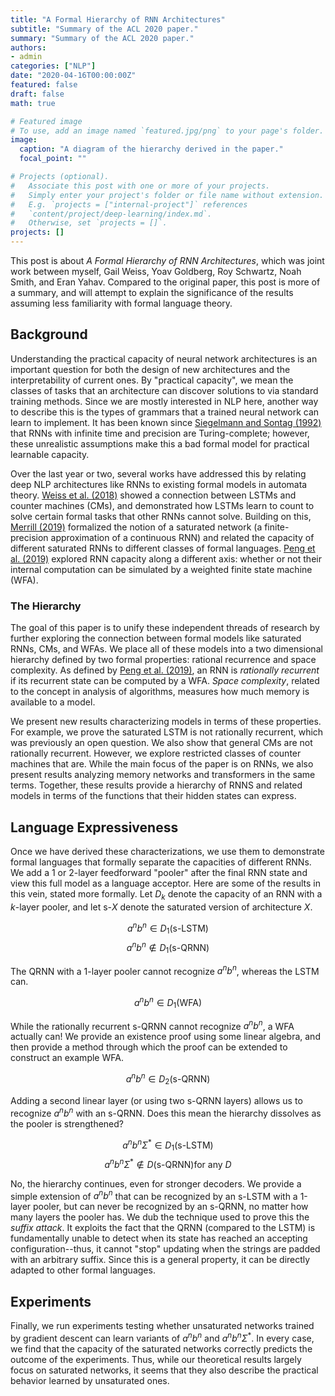 ```yaml
---
title: "A Formal Hierarchy of RNN Architectures"
subtitle: "Summary of the ACL 2020 paper."
summary: "Summary of the ACL 2020 paper."
authors:
- admin
categories: ["NLP"]
date: "2020-04-16T00:00:00Z"
featured: false
draft: false
math: true

# Featured image
# To use, add an image named `featured.jpg/png` to your page's folder. 
image:
  caption: "A diagram of the hierarchy derived in the paper."
  focal_point: ""

# Projects (optional).
#   Associate this post with one or more of your projects.
#   Simply enter your project's folder or file name without extension.
#   E.g. `projects = ["internal-project"]` references 
#   `content/project/deep-learning/index.md`.
#   Otherwise, set `projects = []`.
projects: []
---
```


This post is about *A Formal Hierarchy of RNN Architectures*, which was joint work between myself, Gail Weiss, Yoav Goldberg, Roy Schwartz, Noah Smith, and Eran Yahav. Compared to the original paper, this post is more of a summary, and will attempt to explain the significance of the results assuming less familiarity with formal language theory.

## Background

Understanding the practical capacity of neural network architectures is an important question for both the design of new architectures and the interpretability of current ones. By "practical capacity", we mean the classes of tasks that an architecture can discover solutions to via standard training methods. Since we are mostly interested in NLP here, another way to describe this is the types of grammars that a trained neural network can learn to implement. It has been known since [Siegelmann and Sontag (1992)](https://dl.acm.org/doi/10.1145/130385.130432) that RNNs with infinite time and precision are Turing-complete; however, these unrealistic assumptions make this a bad formal model for practical learnable capacity.

Over the last year or two, several works have addressed this by relating deep NLP architectures like RNNs to existing formal models in automata theory. [Weiss et al. (2018)](https://arxiv.org/abs/1805.04908) showed a connection between LSTMs and counter machines (CMs), and demonstrated how LSTMs learn to count to solve certain formal tasks that other RNNs cannot solve. Building on this, [Merrill (2019)](https://arxiv.org/abs/1906.01615) formalized the notion of a saturated network (a finite-precision approximation of a continuous RNN) and related the capacity of different saturated RNNs to different classes of formal languages. [Peng et al. (2019)](https://arxiv.org/abs/1808.09357) explored RNN capacity along a different axis: whether or not their internal computation can be simulated by a weighted finite state machine (WFA).

### The Hierarchy

The goal of this paper is to unify these independent threads of research by further exploring the connection between formal models like saturated RNNs, CMs, and WFAs. We place all of these models into a two dimensional hierarchy defined by two formal properties: rational recurrence and space complexity. As defined by [Peng et al. (2019)](https://arxiv.org/abs/1808.09357), an RNN is *rationally recurrent* if its recurrent state can be computed by a WFA. *Space complexity*, related to the concept in analysis of algorithms, measures how much memory is available to a model.

We present new results characterizing models in terms of these properties. For example, we prove the saturated LSTM is not rationally recurrent, which was previously an open question. We also show that general CMs are not rationally recurrent. However, we explore restricted classes of counter machines that are. While the main focus of the paper is on RNNs, we also present results analyzing memory networks and transformers in the same terms. Together, these results provide a hierarchy of RNNS and related models in terms of the functions that their hidden states can express.

## Language Expressiveness

Once we have derived these characterizations, we use them to demonstrate formal languages that formally separate the capacities of different RNNs. We add a 1 or 2-layer feedforward "pooler" after the final RNN state and view this full model as a language acceptor. Here are some of the results in this vein, stated more formally. Let $D_k$ denote the capacity of an RNN with a $k$-layer pooler, and let s-$X$ denote the saturated version of architecture $X$.

$$ a^nb^n \in D_1(\textrm{s-LSTM}) $$
$$ a^nb^n \not\in D_1(\textrm{s-QRNN}) $$

The QRNN with a 1-layer pooler cannot recognize $a^nb^n$, whereas the LSTM can.

$$ a^nb^n \in D_1(\textrm{WFA}) $$

While the rationally recurrent s-QRNN cannot recognize $a^nb^n$, a WFA actually can! We provide an existence proof using some linear algebra, and then provide a method through which the proof can be extended to construct an example WFA.

$$ a^nb^n \in D_2(\textrm{s-QRNN}) $$

Adding a second linear layer (or using two s-QRNN layers) allows us to recognize $a^nb^n$ with an s-QRNN. Does this mean the hierarchy dissolves as the pooler is strengthened?

$$ a^nb^n\Sigma^* \in D_1(\textrm{s-LSTM}) $$
$$ a^nb^n\Sigma^* \not\in D(\textrm{s-QRNN}) \textrm{for any $D$} $$

No, the hierarchy continues, even for stronger decoders. We provide a simple extension of $a^nb^n$ that can be recognized by an s-LSTM with a 1-layer pooler, but can never be recognized by an s-QRNN, no matter how many layers the pooler has. We dub the technique used to prove this the *suffix attack*. It exploits the fact that the QRNN (compared to the LSTM) is fundamentally unable to detect when its state has reached an accepting configuration--thus, it cannot "stop" updating when the strings are padded with an arbitrary suffix. Since this is a general property, it can be directly adapted to other formal languages.

## Experiments

Finally, we run experiments testing whether unsaturated networks trained by gradient descent can learn variants of $a^nb^n$ and $a^nb^n\Sigma^*$. In every case, we find that the capacity of the saturated networks correctly predicts the outcome of the experiments. Thus, while our theoretical results largely focus on saturated networks, it seems that they also describe the practical behavior learned by unsaturated ones.
